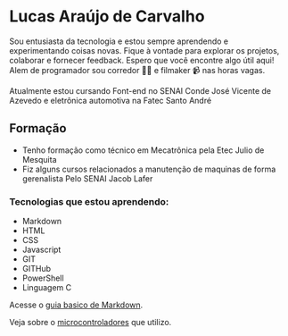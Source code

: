 # Lucas Araújo de Carvalho

Sou entusiasta da tecnologia e estou sempre aprendendo e experimentando coisas novas. Fique à vontade para explorar os projetos, colaborar e fornecer feedback. Espero que você encontre algo útil aqui! Alem de programador sou corredor 🏃‍♂️ e filmaker 📹 nas horas vagas. 

Atualmente estou cursando Font-end no SENAI Conde José Vicente de Azevedo e eletrônica automotiva na Fatec Santo André 

## Formação

* Tenho formação como técnico em Mecatrônica pela Etec Julio de Mesquita
* Fiz alguns cursos relacionados a manutenção de maquinas de forma gerenalista Pelo SENAI Jacob Lafer


### Tecnologias que estou aprendendo:

* Markdown
* HTML
* CSS
* Javascript
* GIT
* GITHub
* PowerShell
* Linguagem C 

Acesse o [guia basico de Markdown](https://docs.pipz.com/central-de-ajuda/learning-center/guia-basico-de-markdown#open).

Veja sobre o [microcontroladores](http://ww1.microchip.com/downloads/en/DeviceDoc/39632e.pdf) que utilizo.


<!--
**lucasaraujo014/lucasaraujo014** is a ✨ _special_ ✨ repository because its `README.md` (this file) appears on your GitHub profile.

Here are some ideas to get you started:

- 🔭 I’m currently working on ...
- 🌱 I’m currently learning ...
- 👯 I’m looking to collaborate on ...
- 🤔 I’m looking for help with ...
- 💬 Ask me about ...
- 📫 How to reach me: ...
- 😄 Pronouns: ...
- ⚡ Fun fact: ...
-->
